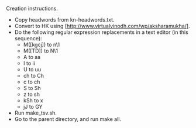 Creation instructions.

- Copy headwords from kn-headwords.txt.
- Convert to HK using [http://www.virtualvinodh.com/wp/aksharamukha/].
- Do the following regular expression replacements in a text editor (in this sequence):
	- M([kgcj]) to n\1
	- M([TD]) to N\1
	- A to aa
	- I to ii
	- U to uu
	- ch to Ch
	- c to ch
	- S to Sh
	- z to sh
	- kSh to x
	- jJ to GY
- Run make_tsv.sh.
- Go to the parent directory, and run make all.


